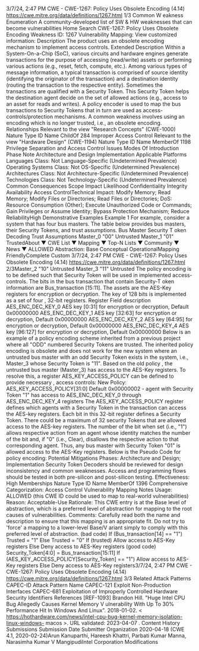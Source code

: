 3/7/24, 2:47 PM CWE - CWE-1267: Policy Uses Obsolete Encoding (4.14)
https://cwe.mitre.org/data/deﬁnitions/1267.html 1/3
Common W eakness Enumeration
A community-developed list of SW & HW weaknesses that can become
vulnerabilities
Home Search
CWE-1267: Policy Uses Obsolete Encoding
Weakness ID: 1267
Vulnerability Mapping: 
View customized information:
 Description
The product uses an obsolete encoding mechanism to implement access controls.
 Extended Description
Within a System-On-a-Chip (SoC), various circuits and hardware engines generate transactions for the purpose of accessing
(read/write) assets or performing various actions (e.g., reset, fetch, compute, etc.). Among various types of message information, a
typical transaction is comprised of source identity (identifying the originator of the transaction) and a destination identity (routing the
transaction to the respective entity). Sometimes the transactions are qualified with a Security Token. This Security Token helps the
destination agent decide on the set of allowed actions (e.g., access to an asset for reads and writes). A policy encoder is used to map
the bus transactions to Security Tokens that in turn are used as access-controls/protection mechanisms. A common weakness
involves using an encoding which is no longer trusted, i.e., an obsolete encoding.
 Relationships
 Relevant to the view "Research Concepts" (CWE-1000)
Nature Type ID Name
ChildOf 284 Improper Access Control
 Relevant to the view "Hardware Design" (CWE-1194)
Nature Type ID Name
MemberOf 1198 Privilege Separation and Access Control Issues
 Modes Of Introduction
Phase Note
Architecture and Design
Implementation
 Applicable Platforms
Languages
Class: Not Language-Specific (Undetermined Prevalence)
Operating Systems
Class: Not OS-Specific (Undetermined Prevalence)
Architectures
Class: Not Architecture-Specific (Undetermined Prevalence)
Technologies
Class: Not Technology-Specific (Undetermined Prevalence)
 Common Consequences
Scope Impact Likelihood
Confidentiality
Integrity
Availability
Access ControlTechnical Impact: Modify Memory; Read Memory; Modify Files or Directories; Read Files or Directories; DoS: Resource
Consumption (Other); Execute Unauthorized Code or Commands; Gain Privileges or Assume Identity; Bypass Protection
Mechanism; Reduce ReliabilityHigh
 Demonstrative Examples
Example 1
For example, consider a system that has four bus masters. The table below provides bus masters, their Security Tokens, and trust
assumptions.
Bus Master Security T oken Decoding Trust Assumptions
Master\_0 "00" Untrusted
Master\_1 "01" TrustedAbout ▼ CWE List ▼ Mapping ▼ Top-N Lists ▼ Community ▼ News ▼
ALLOWED
Abstraction: Base
Conceptual OperationalMapping
FriendlyComplete Custom
3/7/24, 2:47 PM CWE - CWE-1267: Policy Uses Obsolete Encoding (4.14)
https://cwe.mitre.org/data/deﬁnitions/1267.html 2/3Master\_2 "10" Untrusted
Master\_3 "11" Untrusted
The policy encoding is to be defined such that Security Token will be used in implemented access-controls. The bits in the bus
transaction that contain Security-T oken information are Bus\_transaction [15:11]. The assets are the AES-Key registers for encryption
or decryption. The key of 128 bits is implemented as a set of four , 32-bit registers.
Register Field description
AES\_ENC\_DEC\_KEY\_0 AES key [0:31] for encryption or decryption, Default 0x00000000
AES\_ENC\_DEC\_KEY\_1 AES key [32:63] for encryption or decryption, Default 0x00000000
AES\_ENC\_DEC\_KEY\_2 AES key [64:95] for encryption or decryption, Default 0x00000000
AES\_ENC\_DEC\_KEY\_4 AES key [96:127] for encryption or decryption, Default 0x00000000
Below is an example of a policy encoding scheme inherited from a previous project where all "ODD" numbered Security Tokens are
trusted.
The inherited policy encoding is obsolete and does not work for the new system where an untrusted bus master with an odd Security
Token exists in the system, i.e., Master\_3 whose Security Token is "11". Based on the old policy , the untrusted bus master (Master\_3)
has access to the AES-Key registers. To resolve this, a register AES\_KEY\_ACCESS\_POLICY can be defined to provide necessary ,
access controls:
New Policy:
AES\_KEY\_ACCESS\_POLICY[31:0] Default 0x00000002 - agent with Security Token "1" has access to AES\_ENC\_DEC\_KEY\_0
through AES\_ENC\_DEC\_KEY\_4 registers
The AES\_KEY\_ACCESS\_POLICY register defines which agents with a Security Token in the transaction can access the AES-key
registers. Each bit in this 32-bit register defines a Security Token. There could be a maximum of 32 security Tokens that are allowed
access to the AES-key registers. The number of the bit when set (i.e., "1") allows respective action from an agent whose identity
matches the number of the bit and, if "0" (i.e., Clear), disallows the respective action to that corresponding agent. Thus, any bus
master with Security Token "01" is allowed access to the AES-Key registers. Below is the Pseudo Code for policy encoding:
 Potential Mitigations
Phases: Architecture and Design; Implementation
Security Token Decoders should be reviewed for design inconsistency and common weaknesses.
Access and programming flows should be tested in both pre-silicon and post-silicon testing.
Effectiveness: High
 Memberships
Nature Type ID Name
MemberOf 1396 Comprehensive Categorization: Access Control
 Vulnerability Mapping Notes
Usage: ALLOWED (this CWE ID could be used to map to real-world vulnerabilities)
Reason: Acceptable-Use
Rationale:
This CWE entry is at the Base level of abstraction, which is a preferred level of abstraction for mapping to the root causes of
vulnerabilities.
Comments:
Carefully read both the name and description to ensure that this mapping is an appropriate fit. Do not try to 'force' a mapping to a
lower-level Base/V ariant simply to comply with this preferred level of abstraction.
(bad code) 
If (Bus\_transaction[14] == "1")
Trusted = "1"
Else
Trusted = "0"
If (trusted)
Allow access to AES-Key registers
Else
Deny access to AES-Key registers
(good code) 
Security\_Token[4:0] = Bus\_transaction[15:11]
If (AES\_KEY\_ACCESS\_POLICY[Security\_Token] == "1")
Allow access to AES-Key registers
Else
Deny access to AES-Key registers3/7/24, 2:47 PM CWE - CWE-1267: Policy Uses Obsolete Encoding (4.14)
https://cwe.mitre.org/data/deﬁnitions/1267.html 3/3
 Related Attack Patterns
CAPEC-ID Attack Pattern Name
CAPEC-121 Exploit Non-Production Interfaces
CAPEC-681 Exploitation of Improperly Controlled Hardware Security Identifiers
 References
[REF-1093] Brandon Hill. "Huge Intel CPU Bug Allegedly Causes Kernel Memory V ulnerability With Up To 30% Performance Hit
In Windows And Linux". 2018-01-02. < https://hothardware.com/news/intel-cpu-bug-kernel-memory-isolation-linux-windows-
macos >. URL validated: 2023-04-07 .
 Content History
 Submissions
Submission Date Submitter Organization
2020-04-18
(CWE 4.1, 2020-02-24)Arun Kanuparthi, Hareesh Khattri, Parbati Kumar Manna, Narasimha Kumar V
MangipudiIntel
Corporation
 Modifications